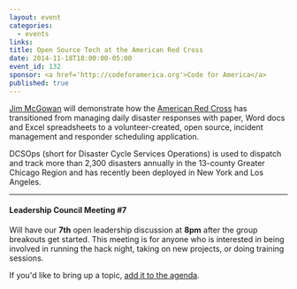 ```yaml
---
layout: event
categories: 
  - events
links:
title: Open Source Tech at the American Red Cross
date: 2014-11-18T18:00:00-05:00
event_id: 132
sponsor: <a href='http://codeforamerica.org'>Code for America</a>
published: true
---
```


[Jim McGowan](https://www.linkedin.com/pub/jim-mcgowan/1b/ab2/810) will demonstrate how the [American Red Cross](http://www.redcross.org/) has transitioned from managing daily disaster responses with paper, Word docs and Excel spreadsheets to a volunteer-created, open source, incident management and responder scheduling application. 

DCSOps (short for Disaster Cycle Services Operations) is used to dispatch and track more than 2,300 disasters annually in the 13-county Greater Chicago Region and has recently been deployed in New York and Los Angeles.

---

#### Leadership Council Meeting #7

Will have our **7th** open leadership discussion at **8pm** after the group breakouts get started. This meeting is for anyone who is interested in being involved in running the hack night, taking on new projects, or doing training sessions. 

If you'd like to bring up a topic, [add it to the agenda](https://docs.google.com/document/d/1PycFQrfQZpT1JRPbdW0O0TU7ZZOrrxwer0WB1MT7gFs/edit#).